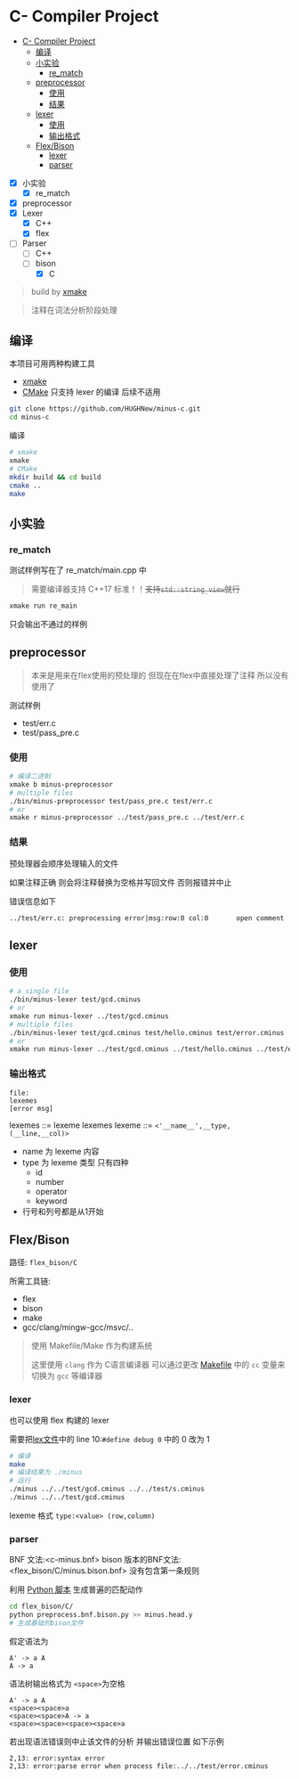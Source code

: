 # C- Compiler Project

- [C- Compiler Project](#c--compiler-project)
  - [编译](#编译)
  - [小实验](#小实验)
    - [re_match](#re_match)
  - [preprocessor](#preprocessor)
    - [使用](#使用)
    - [结果](#结果)
  - [lexer](#lexer)
    - [使用](#使用-1)
    - [输出格式](#输出格式)
  - [Flex/Bison](#flexbison)
    - [lexer](#lexer-1)
    - [parser](#parser)

- [x] 小实验
  - [x] re_match
- [x] preprocessor
- [x] Lexer
  - [x] C++
  - [x] flex
- [ ] Parser
  - [ ] C++
  - [ ] bison
    - [x] C

> build by [xmake](https://github.com/xmake-io/xmake/)

> 注释在词法分析阶段处理

## 编译

本项目可用两种构建工具
- [xmake](https://xmake.io/#/zh-cn/guide/installation)
- [CMake](https://cmake.org/download/) 只支持 lexer 的编译 后续不适用

```bash
git clone https://github.com/HUGHNew/minus-c.git
cd minus-c
```

编译

```bash
# xmake
xmake
# CMake
mkdir build && cd build
cmake ..
make
```

## 小实验

### re_match

测试样例写在了 re_match/main.cpp 中

> 需要编译器支持 C++17 标准！！~~支持`std::string_view`就行~~

```bash
xmake run re_main
```

只会输出不通过的样例

## preprocessor

> 本来是用来在flex使用的预处理的 但现在在flex中直接处理了注释 所以没有使用了

测试样例
- test/err.c
- test/pass_pre.c

### 使用

```bash
# 编译二进制
xmake b minus-preprocessor
# multiple files
./bin/minus-preprocessor test/pass_pre.c test/err.c
# or
xmake r minus-preprocessor ../test/pass_pre.c ../test/err.c
```

### 结果

预处理器会顺序处理输入的文件

如果注释正确 则会将注释替换为空格并写回文件 否则报错并中止

错误信息如下

```
../test/err.c: preprocessing error|msg:row:0 col:0       open comment
```

## lexer

### 使用

```bash
# a single file
./bin/minus-lexer test/gcd.cminus
# or
xmake run minus-lexer ../test/gcd.cminus
# multiple files
./bin/minus-lexer test/gcd.cminus test/hello.cminus test/error.cminus
# or
xmake run minus-lexer ../test/gcd.cminus ../test/hello.cminus ../test/error.cminus
```

### 输出格式

```
file:
lexemes
[error msg]
```
lexemes ::= lexeme lexemes
lexeme ::= `<'__name__',__type,(__line,__col)>`

- name 为 lexeme 内容
- type 为 lexeme 类型 只有四种
  - id
  - number
  - operator
  - keyword
- 行号和列号都是从1开始


## Flex/Bison

路径: `flex_bison/C`

所需工具链:
- flex
- bison
- make
- gcc/clang/mingw-gcc/msvc/..

> 使用 Makefile/Make 作为构建系统
> 
> 这里使用 `clang` 作为 C语言编译器 可以通过更改 [Makefile](flex_bison/C/Makefile) 中的 `cc` 变量来切换为 `gcc` 等编译器

### lexer

也可以使用 flex 构建的 lexer

需要把[lex文件](flex_bison/C/minus.l)中的 line 10:`#define debug 0` 中的 0 改为 1

```bash
# 编译
make
# 编译结果为 ./minus
# 运行
./minus ../../test/gcd.cminus ../../test/s.cminus
./minus ../../test/gcd.cminus
```
lexeme 格式 `type:<value> (row,column)`

### parser

BNF 文法:<c-minus.bnf>
bison 版本的BNF文法:<flex_bison/C/minus.bison.bnf> 没有包含第一条规则

利用 [Python 脚本](flex_bison/C/preprocess.bnf.bison.py) 生成普遍的匹配动作

```bash
cd flex_bison/C/
python preprocess.bnf.bison.py >> minus.head.y
# 生成基础的bison文件
```

假定语法为

```bnf
A' -> a A
A -> a
```

语法树输出格式为
`<space>`为空格
```bnf
A' -> a A
<space><space>a
<space><space>A -> a
<space><space><space><space>a
```
若出现语法错误则中止该文件的分析 并输出错误位置 如下示例
```
2,13: error:syntax error
2,13: error:parse error when process file:../../test/error.cminus
```